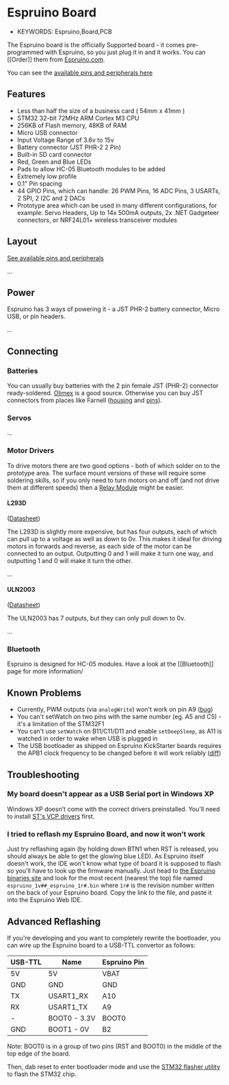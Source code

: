 <!--- Copyright (c) 2013 Gordon Williams, Pur3 Ltd. See the file LICENSE for copying permission. -->
Espruino Board
=============

* KEYWORDS: Espruino,Board,PCB

The Espruino board is the officially Supported board - it comes pre-programmed with Espruino, so you just plug it in and it works. You can [[Order]] them from [Espruino.com](http://www.espruino.com).

You can see the [available pins and peripherals here](http://www.espruino.com/ReferenceESPRUINOBOARD)

Features
-------

* Less than half the size of a business card ( 54mm x 41mm )
* STM32 32-bit 72MHz ARM Cortex M3 CPU
* 256KB of Flash memory, 48KB of RAM
* Micro USB connector
* Input Voltage Range of 3.6v to 15v
* Battery connector (JST PHR-2 2 Pin)
* Built-in SD card connector
* Red, Green and Blue LEDs
* Pads to allow HC-05 Bluetooth modules to be added
* Extremely low profile
* 0.1" Pin spacing
* 44 GPIO Pins, which can handle: 26 PWM Pins, 16 ADC Pins, 3 USARTs, 2 SPI, 2 I2C and 2 DACs
* Prototype area which can be used in many different configurations, for example: Servo Headers, Up to 14x 500mA outputs, 2x .NET Gadgeteer connectors, or NRF24L01+ wireless transceiver modules

Layout
-----

[See available pins and peripherals](http://www.espruino.com/ReferenceESPRUINOBOARD)

...

Power
----

Espruino has 3 ways of powering it - a JST PHR-2 battery connector, Micro USB, or pin headers.

...

Connecting
---------

### Batteries
You can usually buy batteries with the 2 pin female JST (PHR-2) connector ready-soldered. [Olimex](https://www.olimex.com/Products/Power/) is a good source. Otherwise you can buy JST connectors from places like Farnell ([housing](http://uk.farnell.com/jst-japan-solderless-terminals/phr-2/housing-2way-2mm/dp/3616186?Ntt=361-6186) and [pins](http://uk.farnell.com/jst-japan-solderless-terminals/sph-002t-p0-5s/contact-loose-piece-0-05-0-22mm/dp/3617210?Ntt=361-7210)).

### Servos
...

### Motor Drivers
To drive motors there are two good options - both of which solder on to the prototype area. The surface mount versions of these will require some soldering skills, so if you only need to turn motors on and off (and not drive them at different speeds) then a [Relay Module](/Relays) might be easier.

#### L293D
([Datasheet](/datasheets/L293D.pdf))

The L293D is slightly more expensive, but has four outputs, each of which can pull up to a voltage as well as down to 0v. This makes it ideal for driving motors in forwards and reverse, as each side of the motor can be connected to an output. Outputting 0 and 1 will make it turn one way, and outputting 1 and 0 will make it turn the other.

...

#### ULN2003
([Datasheet](/datasheets/ULN2003.pdf))

The ULN2003 has 7 outputs, but they can only pull down to 0v.

...

### Bluetooth
Espruino is designed for HC-05 modules. Have a look at the [[Bluetooth]] page for more information/

Known Problems
------------

* Currently, PWM outputs (via ```analogWrite```) won't work on pin A9 ([bug](https://github.com/espruino/Espruino/issues/142))
* You can't setWatch on two pins with the same number (eg. A5 and C5) - it's a limitation of the STM32F1 
* You can't use ```setWatch``` on B11/C11/D11 and enable ```setDeepSleep```, as A11 is watched in order to wake when USB is plugged in
* The USB bootloader as shipped on Espruino KickStarter boards requires the APB1 clock frequency to be changed before it will work reliably ([diff](https://github.com/espruino/EspruinoWebIDE/commit/476c6755cf243b5ac81a559f907d65900b961dde))

Troubleshooting
-------------

### My board doesn't appear as a USB Serial port in Windows XP

Windows XP doesn't come with the correct drivers preinstalled. You'll need to install [ST's VCP drivers](http://www.st.com/web/en/catalog/tools/PF257938) first. 

### I tried to reflash my Espruino Board, and now it won't work

Just try reflashing again (by holding down BTN1 when RST is released, you should always be able to get the glowing blue LED). As Espruino itself doesn't work, the IDE won't know what type of board it is supposed to flash so you'll have to look up the firmware manually. Just head to [the Espruino binaries site](http://www.espruino.com/binaries/?C=M;O=D) and look for the most recent (nearest the top) file named ```espruino_1v##_espruino_1r#.bin``` where ```1r#``` is the revision number written on the back of your Espruino board. Copy the link to the file, and paste it into the Espruino Web IDE.


Advanced Reflashing
-----------------

If you're developing and you want to completely rewrite the bootloader, you can wire up the Espruino board to a USB-TTL convertor as follows:

| USB-TTL | Name | Espruino Pin |
|----------------|------|--------------|
| 5V | 5V | VBAT |
| GND | GND      | GND |
| TX | USART1_RX        | A10 |
| RX | USART1_TX      | A9 |
| - | BOOT0 - 3.3V       | BOOT0 | 
| GND | BOOT1 - 0V        | B2 |

Note: BOOT0 is in a group of two pins (RST and BOOT0) in the middle of the top edge of the board.

Then, dab reset to enter bootloader mode and use the [STM32 flasher utility](https://github.com/espruino/Espruino/blob/master/scripts/stm32loader.py) to flash the STM32 chip.
